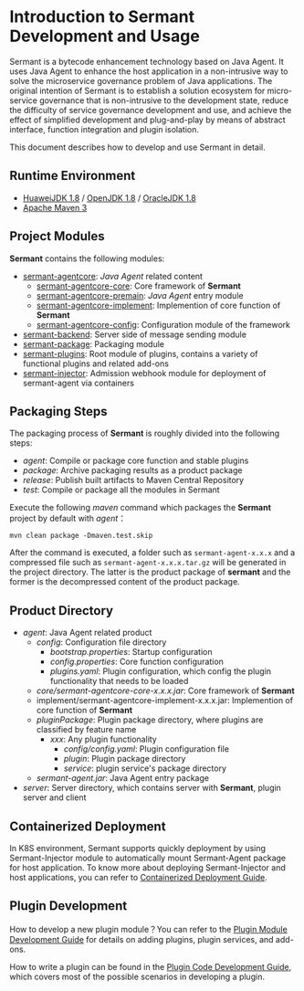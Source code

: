 # Introduction to Sermant Development and Usage

Sermant is a bytecode enhancement technology based on Java Agent. It uses Java Agent to enhance the host application in a non-intrusive way to solve the microservice governance problem of Java applications. The original intention of Sermant is to establish a solution ecosystem for micro-service governance that is non-intrusive to the development state, reduce the difficulty of service governance development and use, and achieve the effect of simplified development and plug-and-play by means of abstract interface, function integration and plugin isolation.

This document describes how to develop and use Sermant in detail.

## Runtime Environment

- [HuaweiJDK 1.8](https://gitee.com/openeuler/bishengjdk-8) / [OpenJDK 1.8](https://github.com/openjdk/jdk) / [OracleJDK 1.8](https://www.oracle.com/java/technologies/downloads/)
- [Apache Maven 3](https://maven.apache.org/download.cgi)

## Project Modules

**Sermant** contains the following modules:

- [sermant-agentcore](https://github.com/huaweicloud/Sermant/tree/develop/sermant-agentcore): *Java Agent* related content
  - [sermant-agentcore-core](https://github.com/huaweicloud/Sermant/tree/develop/sermant-agentcore/sermant-agentcore-core): Core framework of **Sermant**
  - [sermant-agentcore-premain](https://github.com/huaweicloud/Sermant/tree/develop/sermant-agentcore/sermant-agentcore-premain): *Java Agent* entry module
  - [sermant-agentcore-implement](https://github.com/huaweicloud/Sermant/tree/develop/sermant-agentcore/sermant-agentcore-implement): Implemention of core function of **Sermant**
  - [sermant-agentcore-config](https://github.com/huaweicloud/Sermant/tree/develop/sermant-agentcore/sermant-agentcore-config): Configuration module of the framework
- [sermant-backend](https://github.com/huaweicloud/Sermant/tree/develop/sermant-backend): Server side of message sending module 
- [sermant-package](https://github.com/huaweicloud/Sermant/tree/develop/sermant-package): Packaging module
- [sermant-plugins](https://github.com/huaweicloud/Sermant/tree/develop/sermant-plugins):  Root module of plugins, contains a variety of functional plugins and related add-ons
- [sermant-injector](https://github.com/huaweicloud/Sermant/tree/develop/sermant-injector): Admission webhook module for deployment of sermant-agent via containers 

## Packaging Steps

The packaging process of **Sermant** is roughly divided into the following steps:

- *agent*: Compile or package core function and stable plugins
- *package*: Archive packaging results as a product package
- *release*: Publish built artifacts to Maven Central Repository
- *test*: Compile or package all the modules in Sermant

Execute the following *maven* command which packages the **Sermant** project by default with *agent*：

```shell
mvn clean package -Dmaven.test.skip
```

After the command is executed, a folder such as `sermant-agent-x.x.x` and a compressed file such as `sermant-agent-x.x.x.tar.gz` will be generated in the project directory. The latter is the product package of **sermant** and the former is the decompressed content of the product package.

## Product Directory

- *agent*: Java Agent related product
  - *config*: Configuration file directory
    - *bootstrap.properties*: Startup configuration
    - *config.properties*: Core function configuration
    - *plugins.yaml*: Plugin configuration, which config the plugin functionality that needs to be loaded
  - *core/sermant-agentcore-core-x.x.x.jar*: Core framework of **Sermant**
  - implement/sermant-agentcore-implement-x.x.x.jar: Implemention of core function of **Sermant**
  - *pluginPackage*: Plugin package directory, where plugins are classified by feature name
    - *xxx*: Any plugin functionality
      - *config/config.yaml*: Plugin configuration file
      - *plugin*: Plugin package directory
      - *service*: plugin service's package directory
  - *sermant-agent.jar*: Java Agent entry package
- *server*: Server directory, which contains server with **Sermant**, plugin server and client

## Containerized Deployment
In K8S environment, Sermant supports quickly deployment by using Sermant-Injector module to automatically mount Sermant-Agent package for host application. To know more about deploying Sermant-Injector and host applications, you can refer to [Containerized Deployment Guide](https://github.com/huaweicloud/Sermant/tree/develop/docs/user-guide/injector.md).

## Plugin Development

How to develop a new plugin module？You can refer to the [Plugin Module Development Guide](https://github.com/huaweicloud/Sermant/tree/develop/docs/dev-guide/dev_plugin_module.md) for details on adding plugins, plugin services, and add-ons.

How to write a plugin can be found in the [Plugin Code Development Guide](https://github.com/huaweicloud/Sermant/tree/develop/docs/dev-guide/dev_plugin_code.md), which covers most of the possible scenarios in developing a plugin.